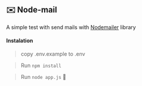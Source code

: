 ## ✉️ Node-mail

A simple test with send mails with [Nodemailer](https://nodemailer.com/) library

#### Instalation

> copy .env.example to .env

> Run `npm install`

> Run `node app.js` 🚀